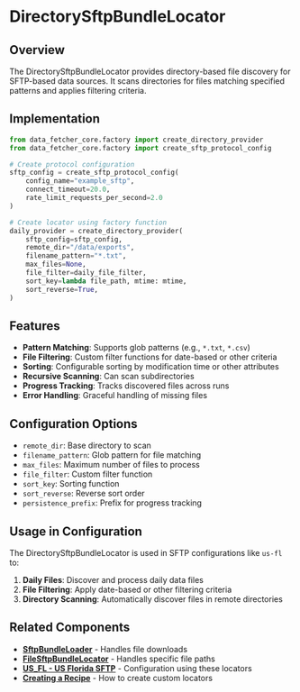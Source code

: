 # DirectorySftpBundleLocator

## Overview

The DirectorySftpBundleLocator provides directory-based file discovery for SFTP-based data sources. It scans directories for files matching specified patterns and applies filtering criteria.

## Implementation

```python
from data_fetcher_core.factory import create_directory_provider
from data_fetcher_core.factory import create_sftp_protocol_config

# Create protocol configuration
sftp_config = create_sftp_protocol_config(
    config_name="example_sftp",
    connect_timeout=20.0,
    rate_limit_requests_per_second=2.0
)

# Create locator using factory function
daily_provider = create_directory_provider(
    sftp_config=sftp_config,
    remote_dir="/data/exports",
    filename_pattern="*.txt",
    max_files=None,
    file_filter=daily_file_filter,
    sort_key=lambda file_path, mtime: mtime,
    sort_reverse=True,
)
```

## Features

- **Pattern Matching**: Supports glob patterns (e.g., `*.txt`, `*.csv`)
- **File Filtering**: Custom filter functions for date-based or other criteria
- **Sorting**: Configurable sorting by modification time or other attributes
- **Recursive Scanning**: Can scan subdirectories
- **Progress Tracking**: Tracks discovered files across runs
- **Error Handling**: Graceful handling of missing files

## Configuration Options

- `remote_dir`: Base directory to scan
- `filename_pattern`: Glob pattern for file matching
- `max_files`: Maximum number of files to process
- `file_filter`: Custom filter function
- `sort_key`: Sorting function
- `sort_reverse`: Reverse sort order
- `persistence_prefix`: Prefix for progress tracking

## Usage in Configuration

The DirectorySftpBundleLocator is used in SFTP configurations like `us-fl` to:
1. **Daily Files**: Discover and process daily data files
2. **File Filtering**: Apply date-based or other filtering criteria
3. **Directory Scanning**: Automatically discover files in remote directories

## Related Components

- **[SftpBundleLoader](../loaders/sftp_loader.md)** - Handles file downloads
- **[FileSftpBundleLocator](generic_file_bundle_locator.md)** - Handles specific file paths
- **[US_FL - US Florida SFTP](../../../us_fl_sftp.md)** - Configuration using these locators
- **[Creating a Recipe](../../../creating_a_recipe.md)** - How to create custom locators
